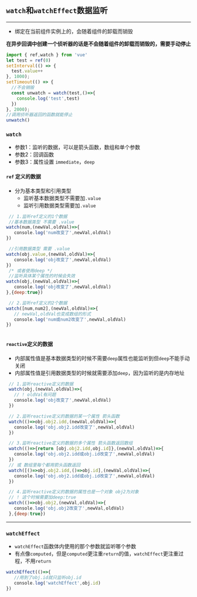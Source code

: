 ## `watch`和`watchEffect`数据监听
---
* 绑定在当前组件实例上的，会随着组件的卸载而销毁

**在异步回调中创建一个侦听器的话是不会随着组件的卸载而销毁的，需要手动停止**
```ts
import { ref,watch } from 'vue'
let test = ref(0)
setInterval(() => {
  test.value++
}, 1000);
setTimeout(() => {
  //不会销毁
  const unwatch = watch(test,()=>{
    console.log('test',test)
  })
}, 2000);
//调用侦听器返回的函数就能停止
unwatch()
```
### `watch`
* 参数1：监听的数据，可以是箭头函数，数组和单个参数
* 参数2：回调函数
* 参数3：属性设置 `immediate`，`deep`

#### `ref` 定义的数据
* 分为基本类型和引用类型
  * 监听基本数据类型不需要加`.value`
  * 监听引用数据类型需要加`.value`
```js
 // 1.监听ref定义的1个数据
 //基本数据类型 不需要 .value
watch(num,(newVal,oldVal)=>{
   console.log('num改变了',newVal,oldVal)
})

 //引用数据类型 需要 .value
watch(obj.value,(newVal,oldVal)=>{
   console.log('obj改变了',newVal,oldVal) 
})
 /* 或者使用deep */
 //监听具体某个属性的时候会失效
watch(obj,(newVal,oldVal)=>{
   console.log('obj改变了',newVal,oldVal)
},{deep:true})

 // 2.监听ref定义的2个数据
watch([num,num2],(newVal,oldVal)=>{
   // newVal,oldVal也变成数组的形式
   console.log('num或num2改变了',newVal,oldVal)
})



```

#### `reactive`定义的数据
* 内部属性值是基本数据类型的时候不需要`deep`属性也能监听到但`deep`不能手动关闭
* 内部属性值是引用数据类型的时候就需要添加`deep`，因为监听的是内存地址
```js
 // 1.监听reactive定义的数据 
 watch(obj,(newVal,oldVal)=>{
   // ! oldVal有问题
   console.log('obj改变了',newVal,oldVal)
 })

 // 2.监听reactive定义的数据的某一个属性 箭头函数
 watch(()=>obj.obj2.idd,(newVal,oldVal)=>{
   console.log('obj.obj2.idd改变了',newVal,oldVal)
 })

 // 3.监听reactive定义的数据的多个属性 箭头函数返回数组
 watch(()=>{return [obj.obj2.idd,obj.id]},(newVal,oldVal)=>{
   console.log('obj.obj2.idd或obj.id改变了',newVal,oldVal)
 })
 // 或 数组里每个都用箭头函数返回
 watch([()=>obj.obj2.idd,()=>obj.id],(newVal,oldVal)=>{
   console.log('obj.obj2.idd或obj.id改变了',newVal,oldVal)
 })

 // 4.监听reactive定义的数据的属性也是一个对象 obj2为对象
 // ! 这个时候需要加deep:true
 watch(()=>obj.obj2,(newVal,oldVal)=>{
   console.log('obj.obj2改变了',newVal,oldVal)
 },{deep:true})
```

---
### `watchEffect`
* `watchEffect`函数体内使用的那个参数就监听哪个参数
* 有点像`computed`，但是`computed`更注重`return`的值，`watchEffect`更注重过程，不用`return`

```js
watchEffect(()=>{
   //用到了obj.id就只监听obj.id
   console.log('watchEffect',obj.id)
})
```